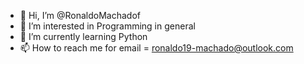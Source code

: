 - 👋 Hi, I’m @RonaldoMachadof
- 👀 I’m interested in Programming in general
- 🌱 I’m currently learning Python
- 📫 How to reach me for email = ronaldo19-machado@outlook.com

<!---
RonaldoMachadof/RonaldoMachadof is a ✨ special ✨ repository because its `README.md` (this file) appears on your GitHub profile.
You can click the Preview link to take a look at your changes.
--->
